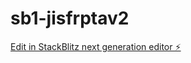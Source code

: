 # sb1-jisfrptav2

[Edit in StackBlitz next generation editor ⚡️](https://stackblitz.com/~/github.com/Enaguimar/sb1-jisfrptav2)